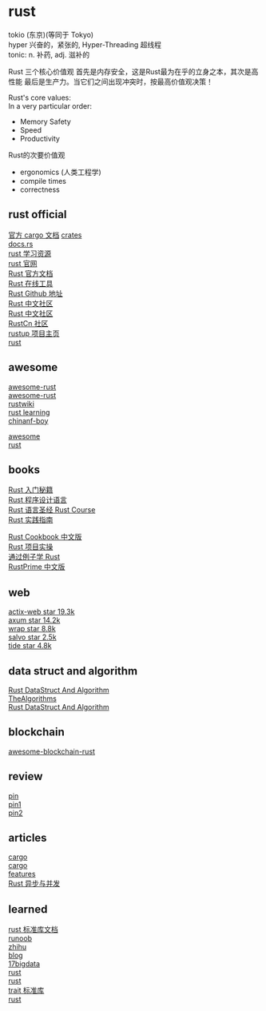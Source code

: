 # rust

tokio (东京)(等同于 Tokyo)  
hyper 兴奋的，紧张的, Hyper-Threading 超线程  
tonic: n. 补药, adj. 滋补的

Rust 三个核心价值观 首先是内存安全，这是Rust最为在乎的立身之本，其次是高性能
最后是生产力。当它们之间出现冲突时，按最高价值观决策！

Rust's core values:  
In a very particular order:  

- Memory Safety
- Speed
- Productivity

Rust的次要价值观

- ergonomics (人类工程学)
- compile times
- correctness

## rust official

[官方 cargo 文档](https://doc.rust-lang.org/cargo/index.html)
[crates](https://crates.io)  
[docs.rs](https://docs.rs)  
[rust 学习资源](https://juejin.cn/post/7194422977872527397)  
[rust 官网](https://www.rust-lang.org/)  
[Rust 官方文档](https://doc.rust-lang.org/)  
[Rust 在线工具](https://play.rust-lang.org/)  
[Rust Github 地址](https://github.com/rust-lang/rust)  
[Rust 中文社区](https://github.com/rustcc)  
[Rust 中文社区](https://rustcc.cn/)  
[RustCn 社区](https://github.com/rustlang-cn)  
[rustup 项目主页](https://github.com/rust-lang-nursery/rustup.rs)  
[rust](https://prev.rust-lang.org/zh-CN/documentation.html)  

## awesome

[awesome-rust](https://github.com/rust-boom/rust-boom)  
[awesome-rust](https://github.com/rust-unofficial/awesome-rust)  
[rustwiki](https://rustwiki.org/)  
[rust learning](https://github.com/ctjhoa/rust-learning)  
[chinanf-boy](https://github.com/chinanf-boy)  

[awesome](https://juejin.cn/post/7194422977872527397)  
[rust](https://juejin.cn/post/7190293181081059385)  

## books

[Rust 入门秘籍](https://rust-book.junmajinlong.com/about.html)  
[Rust 程序设计语言](https://kaisery.github.io/trpl-zh-cn/title-page.html)  
[Rust 语言圣经 Rust Course](https://course.rs/about-book.html)  
[Rust 实践指南](https://books.niqin.com/read/rust-guide/zh-cn/index.html)  

[Rust Cookbook 中文版](https://rustwiki.org/zh-CN/rust-cookbook/intro.html)  
[Rust 项目实操](https://www.bilibili.com/video/BV1A24y127iS/)  
[通过例子学 Rust](https://rustwiki.org/zh-CN/rust-by-example/index.html)  
[RustPrime 中文版](https://rustcc.gitbooks.io/rustprimer/content/)  

## web

[actix-web star 19.3k](https://github.com/actix/actix-web)  
[axum star 14.2k](https://github.com/tokio-rs/axum)  
[wrap star 8.8k](https://github.com/seanmonstar/warp)  
[salvo star 2.5k](https://github.com/salvo-rs/salvo)  
[tide star 4.8k](https://github.com/http-rs/tide)  

## data struct and algorithm

[Rust DataStruct And Algorithm](https://github.com/QMHTMY/RustBook)  
[TheAlgorithms](https://github.com/TheAlgorithms/Rust)  
[Rust DataStruct And Algorithm](https://github.com/wangzheng0822/algo)  

## blockchain

[awesome-blockchain-rust](https://github.com/rust-in-blockchain/awesome-blockchain-rust)

## review

[pin](https://www.zhihu.com/question/512654366)  
[pin1](https://zhuanlan.zhihu.com/p/600784379)  
[pin2](https://zhuanlan.zhihu.com/p/601775911)  

## articles

[cargo](https://course.rs/cargo/intro.html)  
[cargo](https://www.bookstack.cn/read/RustPrimer/cargo-detailed-cfg-cargo-detailed-cfg.md)  
[features](https://course.rs/cargo/reference/features/intro.html)  
[Rust 异步与并发](https://rustmagazine.github.io/rust_magazine_2021/chapter_1/rust_async.html)  

## learned

[rust 标准库文档](https://doc.rust-lang.org/stable/std/all.html)  
[runoob](https://www.runoob.com/rust/rust-tutorial.html)  
[zhihu](https://zhuanlan.zhihu.com/p/357909664)  
[blog](https://blog.csdn.net/qq_36393978/category_11863769.html)  
[17bigdata](http://www.17bigdata.com/study/programming/rust/rust-index.html)  
[rust](https://learnku.com/docs/rust-lang/2018/about-this-book/4591)  
[rust](https://juejin.cn/column/7190279240095367223)  
[trait 标准库](https://ohmyweekly.github.io/notes/2021-05-19-a-tour-of-rusts-standard-library-traits/#)  
[rust](https://blog.csdn.net/mithril_hermit/category_11847760.html)  
